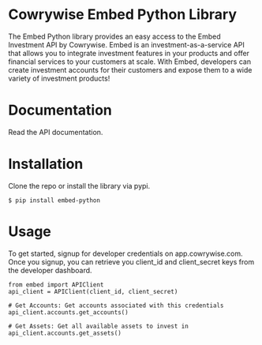 # Cowrywise Embed Python Library
The Embed Python library provides an easy access to the Embed Investment API by Cowrywise. Embed is an investment-as-a-service API that allows you to integrate investment features in your products and offer financial services to your customers at scale. With Embed, developers can create investment accounts for their customers and expose them to a wide variety of investment products!


# Documentation
Read the API documentation.

# Installation
Clone the repo or install the library via pypi.

```
$ pip install embed-python
```

# Usage
To get started, signup for developer credentials on app.cowrywise.com. Once you signup, you can retrieve
you client_id and client_secret keys from the developer dashboard.

```
from embed import APIClient
api_client = APIClient(client_id, client_secret)

# Get Accounts: Get accounts associated with this credentials
api_client.accounts.get_accounts()

# Get Assets: Get all available assets to invest in
api_client.accounts.get_assets()
```





